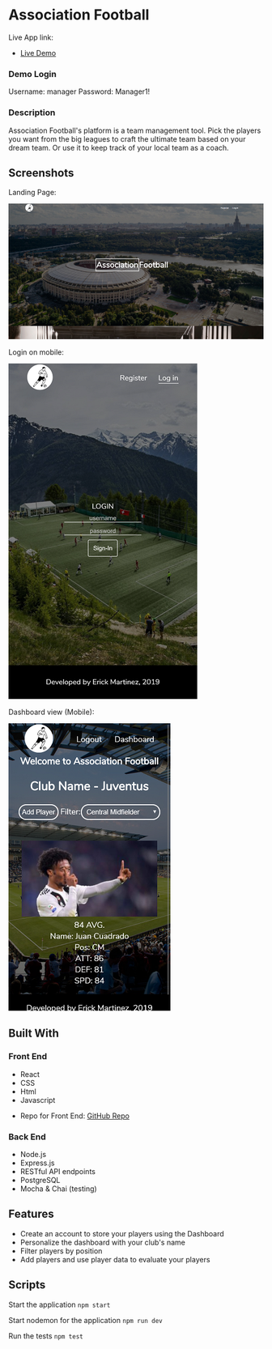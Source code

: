 # Association Football
Live App link: 
- [Live Demo](https://association-football.777areri.now.sh/)

### Demo Login
Username: manager
Password: Manager1!

### Description
Association Football's platform is a team management tool. Pick the players you want from the big leagues to craft the ultimate team based on your dream team. Or use it to keep track of your local team as a coach.

## Screenshots
Landing Page:

![Landing Page on Mobile](/src/imgs/LandingPage.PNG)

Login on mobile:

![Signin](/src/imgs/SignInMobile.png)

Dashboard view (Mobile):

![Dashboard](/src/imgs/DashboardMobile.png)

## Built With
### Front End
* React
* CSS
* Html
* Javascript
- Repo for Front End: [GitHub Repo](https://github.com/erickmtza/association-football-client)

### Back End
* Node.js
* Express.js
* RESTful API endpoints
* PostgreSQL
* Mocha & Chai (testing)

## Features

* Create an account to store your players using the Dashboard
* Personalize the dashboard with your club's name
* Filter players by position 
* Add players and use player data to evaluate your players

## Scripts

Start the application `npm start`

Start nodemon for the application `npm run dev`

Run the tests `npm test`